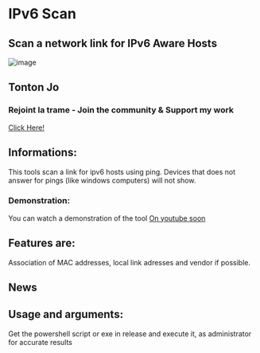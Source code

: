 # IPv6 Scan
## Scan a network link for IPv6 Aware Hosts

![image](https://github.com/user-attachments/assets/9a153f32-7fe1-410e-8edc-189a2aba22e7)


## Tonton Jo  
### Rejoint la trame - Join the community & Support my work   
[Click Here!](https://linktr.ee/tontonjo)  

## Informations:

This tools scan a link for ipv6 hosts using ping.
Devices that does not answer for pings (like windows computers) will not show.


### Demonstration:  
You can watch a demonstration of the tool [On youtube soon](https://www.youtube.com/tontonjo) 

## Features are:
Association of MAC addresses, local link adresses and vendor if possible.

## News  

## Usage and arguments:
Get the powershell script or exe in release and execute it, as administrator for accurate results

